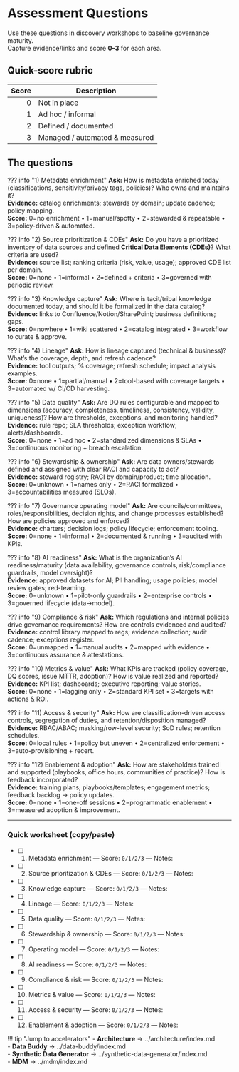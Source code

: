 # Assessment Questions

Use these questions in discovery workshops to baseline governance maturity.  
Capture evidence/links and score **0–3** for each area.

## Quick-score rubric

| Score | Description |
|---:|---|
| 0 | Not in place |
| 1 | Ad hoc / informal |
| 2 | Defined / documented |
| 3 | Managed / automated & measured |

## The questions

??? info "1) Metadata enrichment"
    **Ask:** How is metadata enriched today (classifications, sensitivity/privacy tags, policies)? Who owns and maintains it?  
    **Evidence:** catalog enrichments; stewards by domain; update cadence; policy mapping.  
    **Score:** 0=no enrichment • 1=manual/spotty • 2=stewarded & repeatable • 3=policy-driven & automated.

??? info "2) Source prioritization & CDEs"
    **Ask:** Do you have a prioritized inventory of data sources and defined **Critical Data Elements (CDEs)**? What criteria are used?  
    **Evidence:** source list; ranking criteria (risk, value, usage); approved CDE list per domain.  
    **Score:** 0=none • 1=informal • 2=defined + criteria • 3=governed with periodic review.

??? info "3) Knowledge capture"
    **Ask:** Where is tacit/tribal knowledge documented today, and should it be formalized in the data catalog?  
    **Evidence:** links to Confluence/Notion/SharePoint; business definitions; gaps.  
    **Score:** 0=nowhere • 1=wiki scattered • 2=catalog integrated • 3=workflow to curate & approve.

??? info "4) Lineage"
    **Ask:** How is lineage captured (technical & business)? What’s the coverage, depth, and refresh cadence?  
    **Evidence:** tool outputs; % coverage; refresh schedule; impact analysis examples.  
    **Score:** 0=none • 1=partial/manual • 2=tool-based with coverage targets • 3=automated w/ CI/CD harvesting.

??? info "5) Data quality"
    **Ask:** Are DQ rules configurable and mapped to dimensions (accuracy, completeness, timeliness, consistency, validity, uniqueness)? How are thresholds, exceptions, and monitoring handled?  
    **Evidence:** rule repo; SLA thresholds; exception workflow; alerts/dashboards.  
    **Score:** 0=none • 1=ad hoc • 2=standardized dimensions & SLAs • 3=continuous monitoring + breach escalation.

??? info "6) Stewardship & ownership"
    **Ask:** Are data owners/stewards defined and assigned with clear RACI and capacity to act?  
    **Evidence:** steward registry; RACI by domain/product; time allocation.  
    **Score:** 0=unknown • 1=names only • 2=RACI formalized • 3=accountabilities measured (SLOs).

??? info "7) Governance operating model"
    **Ask:** Are councils/committees, roles/responsibilities, decision rights, and change processes established? How are policies approved and enforced?  
    **Evidence:** charters; decision logs; policy lifecycle; enforcement tooling.  
    **Score:** 0=none • 1=informal • 2=documented & running • 3=audited with KPIs.

??? info "8) AI readiness"
    **Ask:** What is the organization’s AI readiness/maturity (data availability, governance controls, risk/compliance guardrails, model oversight)?  
    **Evidence:** approved datasets for AI; PII handling; usage policies; model review gates; red-teaming.  
    **Score:** 0=unknown • 1=pilot-only guardrails • 2=enterprise controls • 3=governed lifecycle (data→model).

??? info "9) Compliance & risk"
    **Ask:** Which regulations and internal policies drive governance requirements? How are controls evidenced and audited?  
    **Evidence:** control library mapped to regs; evidence collection; audit cadence; exceptions register.  
    **Score:** 0=unmapped • 1=manual audits • 2=mapped with evidence • 3=continuous assurance & attestations.

??? info "10) Metrics & value"
    **Ask:** What KPIs are tracked (policy coverage, DQ scores, issue MTTR, adoption)? How is value realized and reported?  
    **Evidence:** KPI list; dashboards; executive reporting; value stories.  
    **Score:** 0=none • 1=lagging only • 2=standard KPI set • 3=targets with actions & ROI.

??? info "11) Access & security"
    **Ask:** How are classification-driven access controls, segregation of duties, and retention/disposition managed?  
    **Evidence:** RBAC/ABAC; masking/row-level security; SoD rules; retention schedules.  
    **Score:** 0=local rules • 1=policy but uneven • 2=centralized enforcement • 3=auto-provisioning + recert.

??? info "12) Enablement & adoption"
    **Ask:** How are stakeholders trained and supported (playbooks, office hours, communities of practice)? How is feedback incorporated?  
    **Evidence:** training plans; playbooks/templates; engagement metrics; feedback backlog → policy updates.  
    **Score:** 0=none • 1=one-off sessions • 2=programmatic enablement • 3=measured adoption & improvement.

---

### Quick worksheet (copy/paste)

- [ ] 1. Metadata enrichment — Score: `0/1/2/3` — Notes:  
- [ ] 2. Source prioritization & CDEs — Score: `0/1/2/3` — Notes:  
- [ ] 3. Knowledge capture — Score: `0/1/2/3` — Notes:  
- [ ] 4. Lineage — Score: `0/1/2/3` — Notes:  
- [ ] 5. Data quality — Score: `0/1/2/3` — Notes:  
- [ ] 6. Stewardship & ownership — Score: `0/1/2/3` — Notes:  
- [ ] 7. Operating model — Score: `0/1/2/3` — Notes:  
- [ ] 8. AI readiness — Score: `0/1/2/3` — Notes:  
- [ ] 9. Compliance & risk — Score: `0/1/2/3` — Notes:  
- [ ] 10. Metrics & value — Score: `0/1/2/3` — Notes:  
- [ ] 11. Access & security — Score: `0/1/2/3` — Notes:  
- [ ] 12. Enablement & adoption — Score: `0/1/2/3` — Notes:  

!!! tip "Jump to accelerators"
    - **Architecture** → ../architecture/index.md  
    - **Data Buddy** → ../data-buddy/index.md  
    - **Synthetic Data Generator** → ../synthetic-data-generator/index.md  
    - **MDM** → ../mdm/index.md

